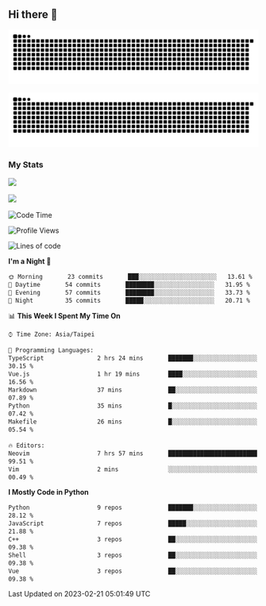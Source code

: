 ## Hi there 👋

<div align="center">

![GitHub Snake Light](https://raw.githubusercontent.com/CSY54/CSY54/snake/github-snake.svg#gh-light-mode-only)

![GitHub Snake dark](https://raw.githubusercontent.com/CSY54/CSY54/snake/github-snake-dark.svg#gh-dark-mode-only)

</div>

### My Stats

![](https://github-readme-stats.vercel.app/api?username=CSY54&theme=nord&show_icons=true)

![](https://github-readme-stats.vercel.app/api/top-langs/?username=CSY54&theme=nord&layout=compact&card_width=445)

<!--START_SECTION:waka-->
![Code Time](http://img.shields.io/badge/Code%20Time-1%2C490%20hrs%2029%20mins-blue)

![Profile Views](http://img.shields.io/badge/Profile%20Views-3-blue)

![Lines of code](https://img.shields.io/badge/From%20Hello%20World%20I%27ve%20Written-314%20Thousand%20lines%20of%20code-blue)

**I'm a Night 🦉** 

```text
🌞 Morning       23 commits       ███░░░░░░░░░░░░░░░░░░░░░░   13.61 % 
🌆 Daytime       54 commits       ████████░░░░░░░░░░░░░░░░░   31.95 % 
🌃 Evening       57 commits       ████████░░░░░░░░░░░░░░░░░   33.73 % 
🌙 Night         35 commits       █████░░░░░░░░░░░░░░░░░░░░   20.71 % 

```


📊 **This Week I Spent My Time On** 

```text
⌚︎ Time Zone: Asia/Taipei

💬 Programming Languages: 
TypeScript               2 hrs 24 mins       ███████░░░░░░░░░░░░░░░░░░   30.15 % 
Vue.js                   1 hr 19 mins        ████░░░░░░░░░░░░░░░░░░░░░   16.56 % 
Markdown                 37 mins             ██░░░░░░░░░░░░░░░░░░░░░░░   07.89 % 
Python                   35 mins             █░░░░░░░░░░░░░░░░░░░░░░░░   07.42 % 
Makefile                 26 mins             █░░░░░░░░░░░░░░░░░░░░░░░░   05.54 % 

🔥 Editors: 
Neovim                   7 hrs 57 mins       █████████████████████████   99.51 % 
Vim                      2 mins              ░░░░░░░░░░░░░░░░░░░░░░░░░   00.49 % 

```

**I Mostly Code in Python** 

```text
Python                   9 repos             ███████░░░░░░░░░░░░░░░░░░   28.12 % 
JavaScript               7 repos             █████░░░░░░░░░░░░░░░░░░░░   21.88 % 
C++                      3 repos             ██░░░░░░░░░░░░░░░░░░░░░░░   09.38 % 
Shell                    3 repos             ██░░░░░░░░░░░░░░░░░░░░░░░   09.38 % 
Vue                      3 repos             ██░░░░░░░░░░░░░░░░░░░░░░░   09.38 % 

```



 Last Updated on 2023-02-21 05:01:49 UTC
<!--END_SECTION:waka-->

<!--
**CSY54/CSY54** is a ✨ _special_ ✨ repository because its `README.md` (this file) appears on your GitHub profile.

Here are some ideas to get you started:

- 🔭 I’m currently working on ...
- 🌱 I’m currently learning ...
- 👯 I’m looking to collaborate on ...
- 🤔 I’m looking for help with ...
- 💬 Ask me about ...
- 📫 How to reach me: ...
- 😄 Pronouns: ...
- ⚡ Fun fact: ...
-->
